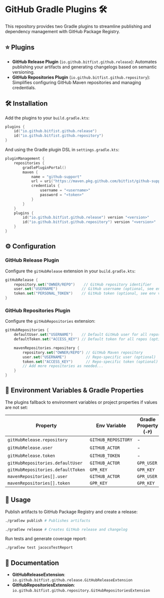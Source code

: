 # GitHub Gradle Plugins 🛠️

This repository provides two Gradle plugins to streamline publishing and dependency management with GitHub Package Registry.

## ⭐️ Plugins

- **GitHub Release Plugin** (`io.github.bitfist.github.release`): Automates publishing your artifacts and generating changelogs based on semantic versioning.
- **GitHub Repositories Plugin** (`io.github.bitfist.github.repository`): Simplifies configuring GitHub Maven repositories and managing credentials.

## 🛠️ Installation

Add the plugins to your `build.gradle.kts`:

```kotlin
plugins {
    id("io.github.bitfist.github.release")
    id("io.github.bitfist.github.repository")
}
```

And using the Gradle plugin DSL in `settings.gradle.kts`:

```kotlin
pluginManagement {
	repositories {
		gradlePluginPortal()
		maven {
			name = "github-support"
			url = uri("https://maven.pkg.github.com/bitfist/github-support")
			credentials {
				username = "<username>"
				password = "<token>"
			}
		}
	}
	plugins {
		id("io.github.bitfist.github.release") version "<version>"
		id("io.github.bitfist.github.repository") version "<version>"
	}
}
```

## ⚙️ Configuration

### GitHub Release Plugin

Configure the `gitHubRelease` extension in your `build.gradle.kts`:

```kotlin
gitHubRelease {
    repository.set("OWNER/REPO")    // GitHub repository identifier
    user.set("USERNAME")           // GitHub username (optional, see env vars)
    token.set("PERSONAL_TOKEN")    // GitHub token (optional, see env vars)
}
```

### GitHub Repositories Plugin

Configure the `gitHubRepositories` extension:

```kotlin
gitHubRepositories {
	defaultUser.set("USERNAME")    // Default GitHub user for all repos (optional)
	defaultToken.set("ACCESS_KEY") // Default token for all repos (optional)

	mavenRepositories.repository {
		repository.set("OWNER/REPO") // GitHub Maven repository
		user.set("USERNAME")         // Repo-specific user (optional)
		token.set("ACCESS_KEY")      // Repo-specific token (optional)
		// Add more repositories as needed...
	}
}
```

## 🔑 Environment Variables & Gradle Properties

The plugins fallback to environment variables or project properties if values are not set:

| Property                            | Env Variable         | Gradle Property (`-P`) |
|-------------------------------------|----------------------|-------------------------|
| `gitHubRelease.repository`          | `GITHUB_REPOSITORY`  | -                       |
| `gitHubRelease.user`                | `GITHUB_ACTOR`       | -                       |
| `gitHubRelease.token`               | `GITHUB_TOKEN`       | -                       |
| `gitHubRepositories.defaultUser`    | `GITHUB_ACTOR`       | `GPR_USER`              |
| `gitHubRepositories.defaultToken`   | `GPR_KEY`            | `GPR_KEY`               |
| `mavenRepositories[].user`          | `GITHUB_ACTOR`       | `GPR_USER`              |
| `mavenRepositories[].token`         | `GPR_KEY`            | `GPR_KEY`               |

## 🚀 Usage

Publish artifacts to GitHub Package Registry and create a release:

```bash
./gradlew publish # Publishes artifacts
```

```bash
./gradlew release # Creates GitHub release and changelog
```

Run tests and generate coverage report:

```bash
./gradlew test jacocoTestReport
```

## 📖 Documentation

- **GitHubReleaseExtension**: `io.github.bitfist.github.release.GitHubReleaseExtension`
- **GitHubRepositoriesExtension**: `io.github.bitfist.github.repository.GitHubRepositoriesExtension`
